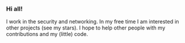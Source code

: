 ### Hi all!
I work in the security and networking.
In my free time I am interested in other projects (see my stars).
I hope to help other people with my contributions and my (little) code.
